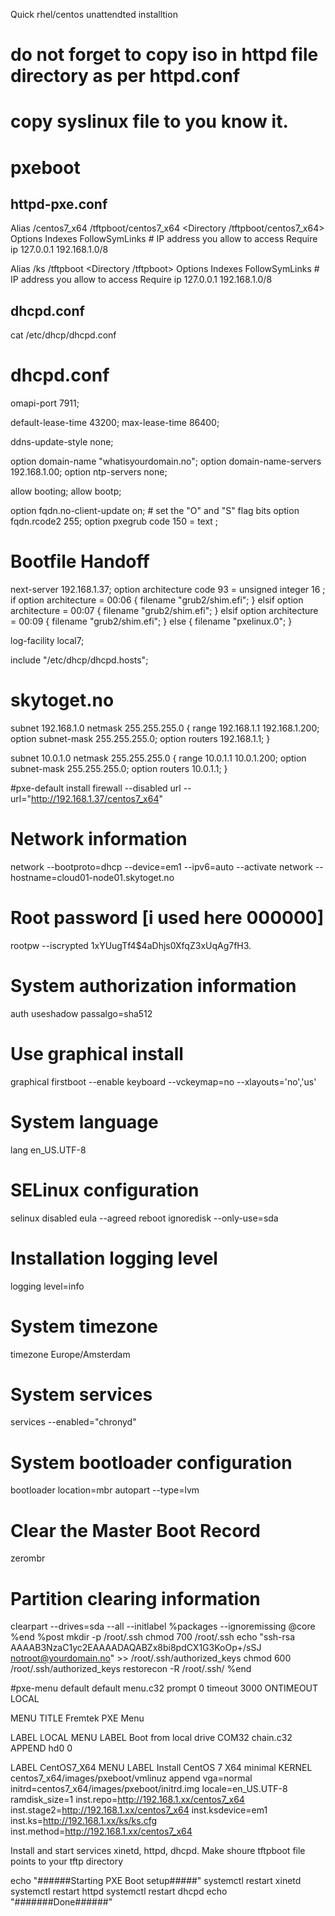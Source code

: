 Quick rhel/centos unattendted installtion

# do not forget to copy iso in httpd file directory as per httpd.conf
# copy syslinux file to you know it.

# pxeboot
httpd-pxe.conf
----------
Alias /centos7_x64  /tftpboot/centos7_x64
<Directory /tftpboot/centos7_x64>
    Options Indexes FollowSymLinks
    # IP address you allow to access
    Require ip 127.0.0.1 192.168.1.0/8
</Directory>

Alias /ks /tftpboot
<Directory /tftpboot>
    Options Indexes FollowSymLinks
    # IP address you allow to access
    Require ip 127.0.0.1 192.168.1.0/8
</Directory>


dhcpd.conf
----------
cat /etc/dhcp/dhcpd.conf
# dhcpd.conf
omapi-port 7911;

default-lease-time 43200;
max-lease-time 86400;



ddns-update-style none;

option domain-name "whatisyourdomain.no";
option domain-name-servers 192.168.1.00;
option ntp-servers none;

allow booting;
allow bootp;

option fqdn.no-client-update    on;  # set the "O" and "S" flag bits
option fqdn.rcode2            255;
option pxegrub code 150 = text ;




# Bootfile Handoff
next-server 192.168.1.37;
option architecture code 93 = unsigned integer 16 ;
if option architecture = 00:06 {
  filename "grub2/shim.efi";
} elsif option architecture = 00:07 {
  filename "grub2/shim.efi";
} elsif option architecture = 00:09 {
  filename "grub2/shim.efi";
} else {
  filename "pxelinux.0";
}

log-facility local7;

include "/etc/dhcp/dhcpd.hosts";
# skytoget.no
subnet 192.168.1.0 netmask 255.255.255.0 {
  range 192.168.1.1 192.168.1.200;
  option subnet-mask 255.255.255.0;
  option routers 192.168.1.1;
}

subnet 10.0.1.0 netmask 255.255.255.0 {
  range 10.0.1.1 10.0.1.200;
  option subnet-mask 255.255.255.0;
  option routers 10.0.1.1;
}

#pxe-default
install
firewall --disabled
url --url="http://192.168.1.37/centos7_x64"
# Network information
network  --bootproto=dhcp --device=em1 --ipv6=auto --activate
network  --hostname=cloud01-node01.skytoget.no
# Root password [i used here 000000]
rootpw --iscrypted $1$xYUugTf4$4aDhjs0XfqZ3xUqAg7fH3.
# System authorization information
auth  useshadow  passalgo=sha512
# Use graphical install
graphical
firstboot --enable
keyboard --vckeymap=no --xlayouts='no','us'
# System language
lang en_US.UTF-8
# SELinux configuration
selinux disabled
eula --agreed
reboot
ignoredisk --only-use=sda
# Installation logging level
logging level=info
# System timezone
timezone Europe/Amsterdam
# System services
services --enabled="chronyd"
# System bootloader configuration
bootloader location=mbr
autopart --type=lvm
# Clear the Master Boot Record
zerombr
# Partition clearing information
clearpart --drives=sda --all --initlabel
%packages --ignoremissing
@core
%end
%post
mkdir -p /root/.ssh
chmod 700 /root/.ssh
echo "ssh-rsa AAAAB3NzaC1yc2EAAAADAQABZx8bi8pdCX1G3KoOp+/sSJ notroot@yourdomain.no" >> /root/.ssh/authorized_keys
chmod 600 /root/.ssh/authorized_keys
restorecon -R /root/.ssh/
%end

#pxe-menu default
default menu.c32
prompt 0
timeout 3000
ONTIMEOUT LOCAL

MENU TITLE Fremtek  PXE Menu

LABEL LOCAL
MENU LABEL Boot from local drive
COM32 chain.c32
APPEND hd0 0

LABEL CentOS7_X64
MENU LABEL Install CentOS 7 X64 minimal
KERNEL centos7_x64/images/pxeboot/vmlinuz
append vga=normal initrd=centos7_x64/images/pxeboot/initrd.img locale=en_US.UTF-8 ramdisk_size=1 inst.repo=http://192.168.1.xx/centos7_x64 inst.stage2=http://192.168.1.xx/centos7_x64 inst.ksdevice=em1 inst.ks=http://192.168.1.xx/ks/ks.cfg inst.method=http://192.168.1.xx/centos7_x64

Install and start services xinetd, httpd, dhcpd. Make shoure tftpboot file points to your tftp directory

echo "######Starting PXE Boot setup#####"
systemctl restart xinetd
systemctl restart httpd
systemctl restart dhcpd
echo "#######Done######"
